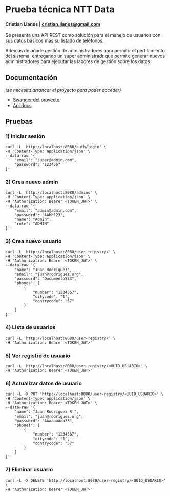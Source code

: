 # Prueba técnica NTT Data
#### Cristian Llanos | cristian.llanos@gmail.com

Se presenta una API REST como solución para el manejo de usuarios con sus datos básicos más su listado de teléfonos.

Además de añade gestión de administradores para permitir el perfilamiento del sistema, entregando un super administradr que permite generar nuevos administradores para ejecutar las labores de gestión sobre los datos.


## Documentación
_(se necesita arrancar el proyecto para poder acceder)_
* [Swagger del proyecto](http://localhost:8080/swagger-ui/index.html)
* [Api docs](http://localhost:8080/api-docs)



## Pruebas
### 1) Iniciar sesión
```
curl -L 'http://localhost:8080/auth/login' \
-H 'Content-Type: application/json' \
--data-raw '{
    "email": "super@admin.com",
    "password": "123456"
}'
```

### 2) Crea nuevo admin
```
curl -L 'http://localhost:8080/admins' \
-H 'Content-Type: application/json' \
-H 'Authorization: Bearer <TOKEN_JWT>' \
--data-raw '{
    "email": "admin@admin.com",
    "password": "AAbb123",
    "name": "Admin",
    "role": "ADMIN"
}'
```

### 3) Crea nuevo usuario
```
curl -L 'http://localhost:8080/user-registry/' \
-H 'Content-Type: application/json' \
-H 'Authorization: Bearer <TOKEN_JWT>' \
--data-raw '{
    "name": "Juan Rodriguez",
    "email": "juan@rodriguez.org",
    "password": "DocumentoS33",
    "phones": [
        {
            "number": "1234567",
            "citycode": "1",
            "contrycode": "57"
        }
    ]
}'
```

### 4) Lista de usuarios
```
curl -L 'http://localhost:8080/user-registry/' \
-H 'Authorization: Bearer <TOKEN_JWT>'
```

### 5) Ver registro de usuario
```
curl -L 'http://localhost:8080/user-registry/<UUID_USUARIO>' \
-H 'Authorization: Bearer <TOKEN_JWT>'
```

### 6) Actualizar datos de usuario
```
curl -L -X PUT 'http://localhost:8080/user-registry/<UUID_USUARIO>' \
-H 'Content-Type: application/json' \
-H 'Authorization: Bearer <TOKEN_JWT>' \
--data-raw '{
    "name": "Juan Rodriguez R.",
    "email": "juan@rodriguez.org",
    "password": "AAaaaaaaa33",
    "phones": [
        {
            "number": "1234567",
            "citycode": "1",
            "contrycode": "57"
        }
    ]
}'
```


### 7) Eliminar usuario
```
curl -L -X DELETE 'http://localhost:8080/user-registry/<UUID_USUARIO>' \
-H 'Authorization: Bearer <TOKEN_JWT>' 
```

